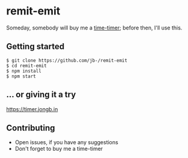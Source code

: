 # remit-emit
Someday, somebody will buy me a [time-timer](https://www.timetimer.com); before then, I'll use this.

## Getting started
```
$ git clone https://github.com/jb-/remit-emit
$ cd remit-emit
$ npm install
$ npm start
```
## ... or giving it a try
https://timer.jongb.in

## Contributing
* Open issues, if you have any suggestions
* Don't forget to buy me a time-timer

